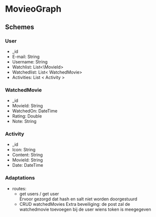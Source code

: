 
# MovieoGraph

## Schemes

### User
* \_id
* E-mail: String
* Username: String
* Watchlist: List<\MovieId>
* Watchedlist: List< WatchedMovie>
* Activities: List < Activity >

### WatchedMovie
* \_id
* MovieId: String
* WatchedOn: DateTime
* Rating: Double
* Note: String

### Activity
* \_id
* Icon: String
* Content: String
* MovieId: String
* Date: DateTime


### Adaptations
* routes:
  - get users / get user  
    Ervoor gezorgd dat hash en salt niet worden doorgestuurd
  - CRUD watchedMovies
    Extra beveiliging: de post zal de watchedmovie toevoegen bij de user wiens token is meegegeven
